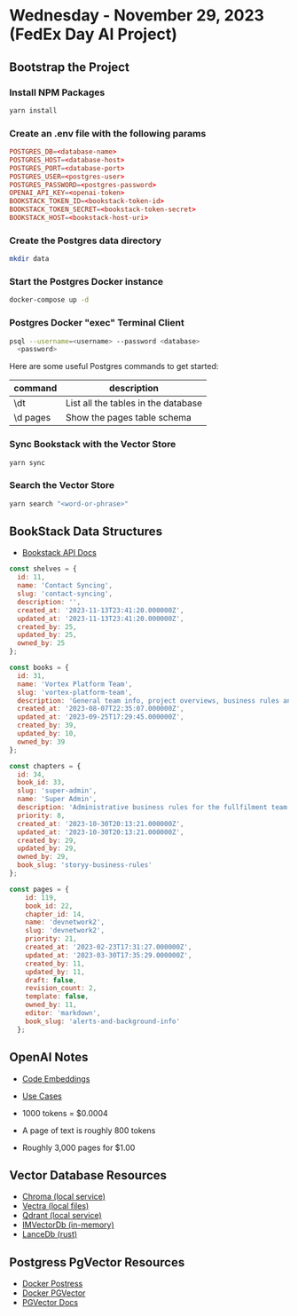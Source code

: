 # Wednesday - November 29, 2023 (FedEx Day AI Project)

## Bootstrap the Project

### Install NPM Packages

```bash
yarn install
```

### Create an .env file with the following params

```conf
POSTGRES_DB=<database-name>
POSTGRES_HOST=<database-host>
POSTGRES_PORT=<database-port>
POSTGRES_USER=<postgres-user>
POSTGRES_PASSWORD=<postgres-password>
OPENAI_API_KEY=<openai-token>
BOOKSTACK_TOKEN_ID=<bookstack-token-id>
BOOKSTACK_TOKEN_SECRET=<bookstack-token-secret>
BOOKSTACK_HOST=<bookstack-host-uri>
```

### Create the Postgres data directory

```bash
mkdir data
```

### Start the Postgres Docker instance

```bash
docker-compose up -d
```

### Postgres Docker "exec" Terminal Client

```bash
psql --username=<username> --password <database>
  <password>
```

Here are some useful Postgres commands to get started:

| command | description |
| - | - |
| \dt | List all the tables in the database |
| \d pages | Show the pages table schema |

### Sync Bookstack with the Vector Store

```bash
yarn sync
```

### Search the Vector Store

```bash
yarn search "<word-or-phrase>"
```

## BookStack Data Structures

- [Bookstack API Docs](https://demo.bookstackapp.com/api/docs)

```js
const shelves = {
  id: 11,
  name: 'Contact Syncing',
  slug: 'contact-syncing',
  description: '',
  created_at: '2023-11-13T23:41:20.000000Z',
  updated_at: '2023-11-13T23:41:20.000000Z',
  created_by: 25,
  updated_by: 25,
  owned_by: 25
};

const books = {
  id: 31,
  name: 'Vortex Platform Team',
  slug: 'vortex-platform-team',
  description: 'General team info, project overviews, business rules and best practices.',
  created_at: '2023-08-07T22:35:07.000000Z',
  updated_at: '2023-09-25T17:29:45.000000Z',
  created_by: 39,
  updated_by: 10,
  owned_by: 39
};

const chapters = {
  id: 34,
  book_id: 33,
  slug: 'super-admin',
  name: 'Super Admin',
  description: 'Administrative business rules for the fullfilment team.',
  priority: 8,
  created_at: '2023-10-30T20:13:21.000000Z',
  updated_at: '2023-10-30T20:13:21.000000Z',
  created_by: 29,
  updated_by: 29,
  owned_by: 29,
  book_slug: 'storyy-business-rules'
};

const pages = {
    id: 119,
    book_id: 22,
    chapter_id: 14,
    name: 'devnetwork2',
    slug: 'devnetwork2',
    priority: 21,
    created_at: '2023-02-23T17:31:27.000000Z',
    updated_at: '2023-03-30T17:35:29.000000Z',
    created_by: 11,
    updated_by: 11,
    draft: false,
    revision_count: 2,
    template: false,
    owned_by: 11,
    editor: 'markdown',
    book_slug: 'alerts-and-background-info'
  };
```

## OpenAI Notes

- [Code Embeddings](https://openai.com/blog/introducing-text-and-code-embeddings)
- [Use Cases](https://platform.openai.com/docs/guides/embeddings/use-cases)

- 1000 tokens = $0.0004
- A page of text is roughly 800 tokens
- Roughly 3,000 pages for $1.00

## Vector Database Resources

- [Chroma (local service)](https://docs.trychroma.com/)
- [Vectra (local files)](https://github.com/Stevenic/vectra)
- [Qdrant (local service)](https://qdrant.tech/)
- [IMVectorDb (in-memory)](https://github.com/golbin/imvectordb)
- [LanceDb (rust)](https://lancedb.com/)

## Postgress PgVector Resources

- [Docker Postress](https://github.com/felipewom/docker-compose-postgres)
- [Docker PGVector](https://medium.com/@johannes.ocean/setting-up-a-postgres-database-with-the-pgvector-extension-10ab7ff212cc)
- [PGVector Docs](https://github.com/pgvector/pgvector#docker)
